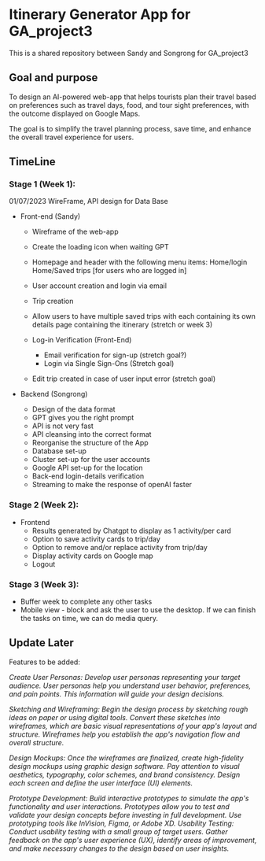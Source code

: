 # Itinerary Generator App for GA_project3
This is a shared repository between Sandy and Songrong for GA_project3


## Goal and purpose
To design an AI-powered web-app that helps tourists plan their travel based on preferences such as travel days, food, and tour sight preferences, with the outcome displayed on Google Maps. 

The goal is to simplify the travel planning process, save time, and enhance the overall travel experience for users.


## TimeLine
### Stage 1 (Week 1): 


01/07/2023 WireFrame, API design for Data Base


- Front-end (Sandy)


  - Wireframe of the web-app
  - Create the loading icon when waiting GPT
  - Homepage and header with the following menu items:
  Home/login 
  Home/Saved trips [for users who are logged in]
  - User account creation and login via email

  - Trip creation
  - Allow users to have multiple saved trips with each containing its own details page containing the itinerary (stretch or week 3)
  - Log-in Verification (Front-End) 
    - Email verification for sign-up (stretch goal?)
    - Login via Single Sign-Ons (Stretch goal)
  - Edit trip created in case of user input error (stretch goal)

- Backend (Songrong)
  - Design of the data format
  - GPT gives you the right prompt
  - API is not very fast 
  - API cleansing into the correct format
  - Reorganise the structure of the App
  - Database set-up
  - Cluster set-up for the user accounts
  - Google API set-up for the location
  - Back-end login-details verification
  - Streaming to make the response of openAI faster

### Stage 2 (Week 2):

- Frontend
  - Results generated by Chatgpt to display as 1 activity/per card
  - Option to save activity cards to trip/day
  - Option to remove and/or replace activity from trip/day 
  - Display activity cards on Google map
  - Logout


### Stage 3 (Week 3): 
- Buffer week to complete any other tasks
- Mobile view - block and ask the user to use the desktop. If we can finish the tasks on time, we can do media query.


## Update Later
Features to be added: 


_Create User Personas: Develop user personas representing your target audience. User personas help you understand user behavior, preferences, and pain points. This information will guide your design decisions._


_Sketching and Wireframing: Begin the design process by sketching rough ideas on paper or using digital tools. Convert these sketches into wireframes, which are basic visual representations of your app's layout and structure. Wireframes help you establish the app's navigation flow and overall structure._


_Design Mockups: Once the wireframes are finalized, create high-fidelity design mockups using graphic design software. Pay attention to visual aesthetics, typography, color schemes, and brand consistency. Design each screen and define the user interface (UI) elements._


_Prototype Development: Build interactive prototypes to simulate the app's functionality and user interactions. Prototypes allow you to test and validate your design concepts before investing in full development. Use prototyping tools like InVision, Figma, or Adobe XD.
Usability Testing: Conduct usability testing with a small group of target users. Gather feedback on the app's user experience (UX), identify areas of improvement, and make necessary changes to the design based on user insights._

